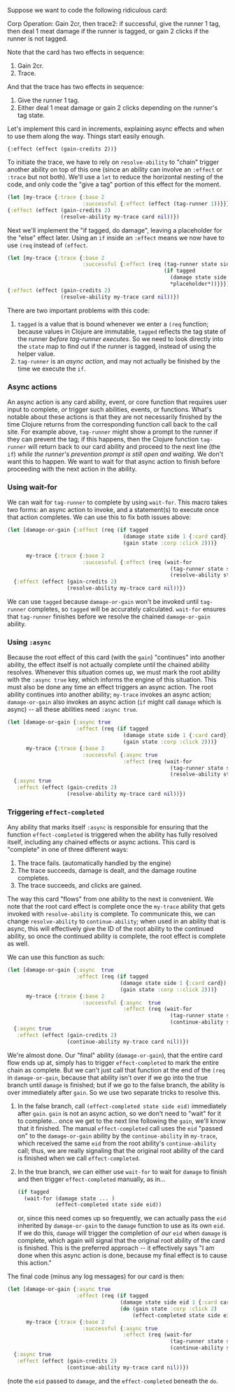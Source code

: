 Suppose we want to code the following ridiculous card:

Corp Operation: Gain 2cr, then trace2: if successful, give the runner 1 tag, then deal 1 meat damage if the runner is tagged, or gain 2 clicks if the runner is not tagged. 

Note that the card has two effects in sequence:

1. Gain 2cr.
2. Trace.

And that the trace has two effects in sequence:

1. Give the runner 1 tag.
2. Either deal 1 meat damage or gain 2 clicks depending on the runner's tag state.

Let's implement this card in increments, explaining async effects and when to use them along the way. Things start easily enough.

```
{:effect (effect (gain-credits 2))}
```

To initiate the trace, we have to rely on `resolve-ability` to "chain" trigger another ability on top of this one (since an ability can involve an `:effect` or `:trace` but not both). We'll use a `let` to reduce the horizontal nesting of the code, and only code the "give a tag" portion of this effect for the moment.

```clojure
(let [my-trace {:trace {:base 2
                        :successful {:effect (effect (tag-runner 1))}}}]
{:effect (effect (gain-credits 2)
                 (resolve-ability my-trace card nil))})
```

Next we'll implement the "if tagged, do damage", leaving a placeholder for the "else" effect later. Using an `if` inside an `:effect` means we now have to use `(req` instead of `(effect`.

```clojure
(let [my-trace {:trace {:base 2
                        :successful {:effect (req (tag-runner state side 1)
                                                  (if tagged
                                                    (damage state side 1 {:card card})
                                                    *placeholder*))}}}]
{:effect (effect (gain-credits 2)
                 (resolve-ability my-trace card nil))})
```

There are two important problems with this code:

1. `tagged` is a value that is bound whenever we enter a `(req` function; because values in Clojure are immutable, `tagged` reflects the tag state of the runner _before tag-runner executes_. So we need to look directly into the `state` map to find out if the runner is tagged, instead of using the helper value.
2. `tag-runner` is an _async action_, and may not actually be finished by the time we execute the `if`.

### Async actions

An async action is any card ability, event, or core function that requires user input to complete, _or_ trigger such abilities, events, or functions. What's notable about these actions is that they are not necessarily finished by the time Clojure returns from the corresponding function call back to the call site. For example above, `tag-runner` might show a prompt to the runner if they can prevent the tag; if this happens, then the Clojure function `tag-runner` will return back to our card ability and proceed to the next line (the `if`) _while the runner's prevention prompt is still open and waiting_. We don't want this to happen. We want to wait for that async action to finish before proceeding with the next action in the ability.

### Using wait-for

We can wait for `tag-runner` to complete by using `wait-for`. This macro takes two forms: an async action to invoke, and a statement(s) to execute once that action completes. We can use this to fix both issues above:

```clojure
(let [damage-or-gain {:effect (req (if tagged
                                     (damage state side 1 {:card card})
                                     (gain state :corp :click 2)))}

      my-trace {:trace {:base 2
                        :successful {:effect (req (wait-for
                                                    (tag-runner state side 1)
                                                    (resolve-ability state side damage-or-gain card nil)))}}}]
  {:effect (effect (gain-credits 2)
                   (resolve-ability my-trace card nil))})
```

We can use `tagged` because `damage-or-gain` won't be invoked until `tag-runner` completes, so `tagged` will be accurately calculated. `wait-for` ensures that `tag-runner` finishes before we resolve the chained `damage-or-gain` ability.

### Using `:async`

Because the root effect of this card (with the `gain`) "continues" into another ability, the effect itself is not actually complete until the chained ability resolves. Whenever this situation comes up, we must mark the root ability with the `:async true` key, which informs the engine of this situation. This must also be done any time an effect triggers an async action. The root ability continues into another ability; `my-trace` invokes an async action; `damage-or-gain` also invokes an async action (`if` might call `damage` which is async) -- all these abilities need `:async true`.

```clojure
(let [damage-or-gain {:async true
                      :effect (req (if tagged
                                     (damage state side 1 {:card card})
                                     (gain state :corp :click 2)))}
      my-trace {:trace {:base 2
                        :successful {:async true
                                     :effect (req (wait-for
                                                    (tag-runner state side 1)
                                                    (resolve-ability state side damage-or-gain card nil)))}}}]
  {:async true
   :effect (effect (gain-credits 2)
                   (resolve-ability my-trace card nil))})
```

### Triggering `effect-completed`

Any ability that marks itself `:async` is responsible for ensuring that the function `effect-completed` is triggered when the ability has fully resolved itself, including any chained effects or async actions. This card is "complete" in one of three different ways:

1. The trace fails. (automatically handled by the engine)
2. The trace succeeds, damage is dealt, and the damage routine completes.
3. The trace succeeds, and clicks are gained.

The way this card "flows" from one ability to the next is convenient. We note that the root card effect is complete once the `my-trace` ability that gets invoked with `resolve-ability` is complete. To communicate this, we can change `resolve-ability` to `continue-ability`; when used in an ability that is async, this will effectively give the ID of the root ability to the continued ability, so once the continued ability is complete, the root effect is complete as well. 

We can use this function as such:

```clojure
(let [damage-or-gain {:async  true
                      :effect (req (if tagged
                                    (damage state side 1 {:card card})
                                    (gain state :corp ::click 2)))}
      my-trace {:trace {:base 2
                        :successful {:async  true
                                     :effect (req (wait-for
                                                    (tag-runner state side 1)
                                                    (continue-ability state side damage-or-gain card nil)))}}}]
  {:async true
   :effect (effect (gain-credits 2)
                   (continue-ability my-trace card nil))})
```

We're almost done. Our "final" ability (`damage-or-gain`), that the entire card flow ends up at, simply has to trigger `effect-completed` to mark the entire chain as complete. But we can't just call that function at the end of the `(req` in `damage-or-gain`, because that ability isn't over if we go into the true branch until `damage` is finished; but if we go to the false branch, the ability is over immediately after `gain`. So we use two separate tricks to resolve this.

1. In the false branch, call `(effect-completed state side eid)` immediately after `gain`. `gain` is not an async action, so we don't need to "wait" for it to complete... once we get to the next line following the `gain`, we'll know that it finished. The manual `effect-completed` call uses the `eid` "passed on" to the `damage-or-gain` ability by the `continue-ability` in `my-trace`, which received the same `eid` from the root ability's `continue-ability` call; thus, we are really signaling that the original root ability of the card is finished when we call `effect-completed`.

2. In the true branch, we can either use `wait-for` to wait for `damage` to finish and then trigger `effect-completed` manually, as in...

    ```clojure
    (if tagged
      (wait-for (damage state ... )
                (effect-completed state side eid))
    ```

    or, since this need comes up so frequently, we can actually pass the `eid` inherited by `damage-or-gain` to the `damage` function to use as its own `eid`. If we do this, `damage` will trigger the completion of _our_ `eid` when `damage` is complete, which again will signal that the original root ability of the card is finished. This is the preferred approach -- it effectively says "I am done when this async action is done, because my final effect is to cause this action."

The final code (minus any log messages) for our card is then:

```clojure
(let [damage-or-gain {:async true
                      :effect (req (if tagged
                                    (damage state side eid 1 {:card card})
                                    (do (gain state :corp :click 2)
                                        (effect-completed state side eid))))}
      my-trace {:trace {:base 2
                        :successful {:async true
                                     :effect (req (wait-for
                                                    (tag-runner state side 1)
                                                    (continue-ability state side damage-or-gain card nil)))}}}]
  {:async true
   :effect (effect (gain-credits 2)
                   (continue-ability my-trace card nil))})
```

(note the `eid` passed to `damage`, and the `effect-completed` beneath the `do`.